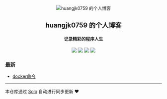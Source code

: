 <p align="center"><img alt="huangjk0759 的个人博客" src="https://static.b3log.org/images/brand/solo-32.png"></p><h2 align="center">
huangjk0759 的个人博客
</h2>

<h4 align="center">记录精彩的程序人生</h4>
<p align="center"><a title="huangjk0759 的个人博客" target="_blank" href="https://github.com/huangjk0759/solo-blog"><img src="https://img.shields.io/github/last-commit/huangjk0759/solo-blog.svg?style=flat-square&color=FF9900"></a>
<a title="GitHub repo size in bytes" target="_blank" href="https://github.com/huangjk0759/solo-blog"><img src="https://img.shields.io/github/repo-size/huangjk0759/solo-blog.svg?style=flat-square"></a>
<a title="Solo Version" target="_blank" href="https://github.com/88250/solo/releases"><img src="https://img.shields.io/badge/solo-3.6.7-f1e05a.svg?style=flat-square&color=blueviolet"></a>
<a title="Hits" target="_blank" href="https://github.com/88250/hits"><img src="https://hits.b3log.org/huangjk0759/solo-blog.svg"></a></p>

### 最新

* [docker命令](http://www.kbhjk.cn/articles/2019/12/01/1575131817342.html)



---

本仓库通过 [Solo](https://github.com/88250/solo) 自动进行同步更新 ❤️ 